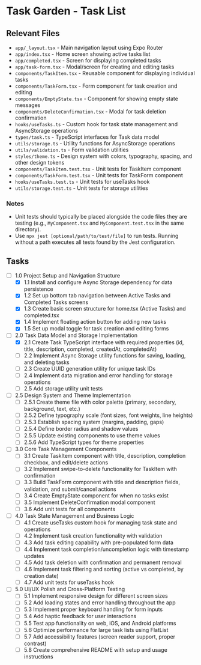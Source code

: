 # Task Garden - Task List

## Relevant Files

- `app/_layout.tsx` - Main navigation layout using Expo Router
- `app/index.tsx` - Home screen showing active tasks list
- `app/completed.tsx` - Screen for displaying completed tasks
- `app/task-form.tsx` - Modal/screen for creating and editing tasks
- `components/TaskItem.tsx` - Reusable component for displaying individual tasks
- `components/TaskForm.tsx` - Form component for task creation and editing
- `components/EmptyState.tsx` - Component for showing empty state messages
- `components/DeleteConfirmation.tsx` - Modal for task deletion confirmation
- `hooks/useTasks.ts` - Custom hook for task state management and AsyncStorage operations
- `types/task.ts` - TypeScript interfaces for Task data model
- `utils/storage.ts` - Utility functions for AsyncStorage operations
- `utils/validation.ts` - Form validation utilities
- `styles/theme.ts` - Design system with colors, typography, spacing, and other design tokens
- `components/TaskItem.test.tsx` - Unit tests for TaskItem component
- `components/TaskForm.test.tsx` - Unit tests for TaskForm component
- `hooks/useTasks.test.ts` - Unit tests for useTasks hook
- `utils/storage.test.ts` - Unit tests for storage utilities

### Notes

- Unit tests should typically be placed alongside the code files they are testing (e.g., `MyComponent.tsx` and `MyComponent.test.tsx` in the same directory).
- Use `npx jest [optional/path/to/test/file]` to run tests. Running without a path executes all tests found by the Jest configuration.

## Tasks

- [ ] 1.0 Project Setup and Navigation Structure
  - [X] 1.1 Install and configure Async Storage dependency for data persistence
  - [X] 1.2 Set up bottom tab navigation between Active Tasks and Completed Tasks screens
  - [X] 1.3 Create basic screen structure for home.tsx (Active Tasks) and completed.tsx
  - [X] 1.4 Implement floating action button for adding new tasks
  - [X] 1.5 Set up modal toggle for task creation and editing forms

- [ ] 2.0 Task Data Model and Storage Implementation
  - [X] 2.1 Create Task TypeScript interface with required properties (id, title, description, completed, createdAt, completedAt)
  - [ ] 2.2 Implement Async Storage utility functions for saving, loading, and deleting tasks
  - [ ] 2.3 Create UUID generation utility for unique task IDs
  - [ ] 2.4 Implement data migration and error handling for storage operations
  - [ ] 2.5 Add storage utility unit tests

- [ ] 2.5 Design System and Theme Implementation
  - [ ] 2.5.1 Create theme file with color palette (primary, secondary, background, text, etc.)
  - [ ] 2.5.2 Define typography scale (font sizes, font weights, line heights)
  - [ ] 2.5.3 Establish spacing system (margins, padding, gaps)
  - [ ] 2.5.4 Define border radius and shadow values
  - [ ] 2.5.5 Update existing components to use theme values
  - [ ] 2.5.6 Add TypeScript types for theme properties

- [ ] 3.0 Core Task Management Components
  - [ ] 3.1 Create TaskItem component with title, description, completion checkbox, and edit/delete actions
  - [ ] 3.2 Implement swipe-to-delete functionality for TaskItem with confirmation
  - [ ] 3.3 Build TaskForm component with title and description fields, validation, and submit/cancel actions
  - [ ] 3.4 Create EmptyState component for when no tasks exist
  - [ ] 3.5 Implement DeleteConfirmation modal component
  - [ ] 3.6 Add unit tests for all components

- [ ] 4.0 Task State Management and Business Logic
  - [ ] 4.1 Create useTasks custom hook for managing task state and operations
  - [ ] 4.2 Implement task creation functionality with validation
  - [ ] 4.3 Add task editing capability with pre-populated form data
  - [ ] 4.4 Implement task completion/uncompletion logic with timestamp updates
  - [ ] 4.5 Add task deletion with confirmation and permanent removal
  - [ ] 4.6 Implement task filtering and sorting (active vs completed, by creation date)
  - [ ] 4.7 Add unit tests for useTasks hook
  
- [ ] 5.0 UI/UX Polish and Cross-Platform Testing
  - [ ] 5.1 Implement responsive design for different screen sizes
  - [ ] 5.2 Add loading states and error handling throughout the app
  - [ ] 5.3 Implement proper keyboard handling for form inputs
  - [ ] 5.4 Add haptic feedback for user interactions
  - [ ] 5.5 Test app functionality on web, iOS, and Android platforms
  - [ ] 5.6 Optimize performance for large task lists using FlatList
  - [ ] 5.7 Add accessibility features (screen reader support, proper contrast)
  - [ ] 5.8 Create comprehensive README with setup and usage instructions
